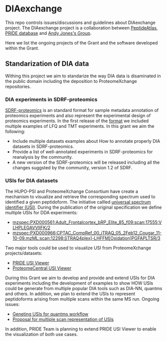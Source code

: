 # DIAexchange

This repo controls issues/discussions and guidelines about DIAexchange project. The DIAexchange project is a collaboration between [PeptideAtlas](https://peptideatlas.org/), [PRIDE database](https://www.ebi.ac.uk/pride/) and [Andy Jones's Group](https://www.liverpool.ac.uk/computational-biology-facility/).  

Here we list the ongoing projects of the Grant and the software developed within the Grant.

## Standarization of DIA data

Withing this project we aim to standarize the way DIA data is disaminated in the public domain including the deposition to ProteomeXchange repositories. 

### DIA experiments in SDRF-proteomics

[SDRF-proteomics](https://github.com/bigbio/proteomics-sample-metadata) is an standard format for sample metadata annotation of proteomics experiments and also represent the experimental design of proteomics experiments. In the first release of the [format](https://www.nature.com/articles/s41467-021-26111-3) we included multiple examples of LFQ and TMT experiments. In this grant we aim the following: 

- Include multiple datasets examples about How to annotate properly DIA datasets in SDRF-proteomics.
- Provide a list of well-annotated experiments in SDRF-proteomics for reanalysis by the community.
- A new version of the SDRF-proteomics will be released including all the changes suggsted by the community, version 1.2 of SDRF.

### USIs for DIA datasets

The HUPO-PSI and ProteomeXchange Consortium have create a mechanism to visualize and retrieve the corresponding spectrum used to identified a given peptidoform. The initiative callled [universal spectrum identifier (USI)](https://www.nature.com/articles/s41592-021-01184-6). During the publication of the original specification we define multiple USIs for DDA experiments: 

- [mzspec:PXD000561:Adult_Frontalcortex_bRP_Elite_85_f09:scan:17555:VLHPLEGAVVIIFK/2](https://www.ebi.ac.uk/pride/archive/usi?usi=mzspec:PXD000561:Adult_Frontalcortex_bRP_Elite_85_f09:scan:17555:VLHPLEGAVVIIFK/2&resultType=FULL)
- [mzspec:PXD000966:CPTAC_CompRef_00_iTRAQ_05_2Feb12_Cougar_11-10-09.mzML:scan:12298:[iTRAQ4plex]-LHFFM[Oxidation]PGFAPLTSR/3](https://www.ebi.ac.uk/pride/archive/usi?usi=mzspec:PXD000966:CPTAC_CompRef_00_iTRAQ_05_2Feb12_Cougar_11-10-09.mzML:scan:12298:[iTRAQ4plex]-LHFFM[Oxidation]PGFAPLTSR/3&resultType=FULL)

Two major tools could be used to visualize USI from ProteomeXchange projects/datasets: 

- [PRIDE USI Viewer](https://www.ebi.ac.uk/pride/archive/usi)
- [ProteomeCentral USI Viewer](https://proteomecentral.proteomexchange.org/usi/)

During this Grant we aim to develop and provide and extend USIs for DIA experiments including the development of examples to show HOW USIs could be generate from multiple popular DIA tools such as DIA-NN, quantms and others. In addition, we plan to extend the USIs to represent peptidoforms arising from multiple scans within the same MS run. Ongoing issues: 

- [Geneting USIs for quantms workflow](https://github.com/PRIDE-Archive/diaexchange/issues/1)
- [Proposal for multiple scan representation of USIs](https://github.com/PRIDE-Archive/diaexchange/issues/2)

In addition, PRIDE Team is planning to extend PRIDE USI Viewer to enable the visualization of both use cases. 





   
